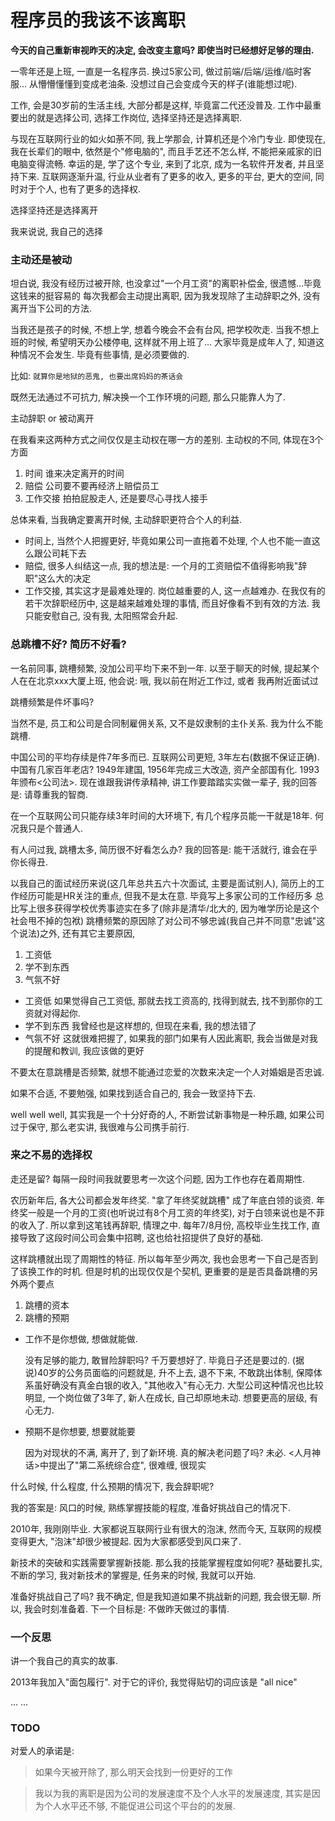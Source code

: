 # 程序员的我该不该离职

**今天的自己重新审视昨天的决定, 会改变主意吗? 即使当时已经想好足够的理由.**

一零年还是上班, 一直是一名程序员. 换过5家公司, 做过前端/后端/运维/临时客服...
从懵懵懂懂到变成老油条. 没想过自己会变成今天的样子(谁能想过呢).

工作, 会是30岁前的生活主线, 大部分都是这样, 毕竟富二代还没普及. 
工作中最重要出的就是选择公司, 选择工作岗位, 选择坚持还是选择离职.

与现在互联网行业的如火如荼不同, 我上学那会, 计算机还是个冷门专业.
即使现在, 我在长辈们的眼中, 依然是个"修电脑的", 而且手艺还不怎么样, 不能把亲戚家的旧电脑变得流畅.
幸运的是, 学了这个专业, 来到了北京, 成为一名软件开发者, 并且坚持下来.
互联网逐渐升温, 行业从业者有了更多的收入, 更多的平台, 更大的空间, 
同时对于个人, 也有了更多的选择权. 

选择坚持还是选择离开

我来说说, 我自己的选择

### 主动还是被动

坦白说, 我没有经历过被开除, 也没拿过"一个月工资"的离职补偿金, 很遗憾...毕竟这钱来的挺容易的
每次我都会主动提出离职, 因为我发现除了主动辞职之外, 没有离开当下公司的方法.

当我还是孩子的时候, 不想上学, 想着今晚会不会有台风, 把学校吹走.
当我不想上班的时候, 希望明天办公楼停电, 这样就不用上班了...
大家毕竟是成年人了, 知道这种情况不会发生. 毕竟有些事情, 是必须要做的.

比如: ``就算你是地狱的恶鬼, 也要出席妈妈的茶话会``

既然无法通过不可抗力, 解决换一个工作环境的问题, 那么只能靠人为了.

主动辞职 or 被动离开

在我看来这两种方式之间仅仅是主动权在哪一方的差别. 主动权的不同, 体现在3个方面
1. 时间 谁来决定离开的时间
2. 赔偿 公司要不要再经济上赔偿员工
3. 工作交接 拍拍屁股走人, 还是要尽心寻找人接手

总体来看, 当我确定要离开时候, 主动辞职更符合个人的利益.

* 时间上, 当然个人把握更好, 毕竟如果公司一直拖着不处理, 个人也不能一直这么跟公司耗下去
* 赔偿, 很多人纠结这一点, 我的想法是: 一个月的工资赔偿不值得影响我"辞职"这么大的决定
* 工作交接, 其实这才是最难处理的. 岗位越重要的人, 这一点越难办. 在我仅有的若干次辞职经历中, 这是越来越难处理的事情, 而且好像看不到有效的方法. 我只能安慰自己, 没有我, 太阳照常会升起.

### 总跳槽不好? 简历不好看?

一名前同事, 跳槽频繁, 没加公司平均下来不到一年. 以至于聊天的时候, 
提起某个人在在北京xxx大厦上班, 他会说: 哦, 我以前在附近工作过, 或者 我再附近面试过

跳槽频繁是件坏事吗?

当然不是, 员工和公司是合同制雇佣关系, 又不是奴隶制的主仆关系. 我为什么不能跳槽.

中国公司的平均存续是件7年多而已. 互联网公司更短, 3年左右(数据不保证正确). 中国有几家百年老店?
1949年建国, 1956年完成三大改造, 资产全部国有化. 1993年颁布<公司法>.
现在谁跟我讲传承精神, 讲工作要踏踏实实做一辈子, 我的回答是: 请尊重我的智商.

在一个互联网公司只能存续3年时间的大环境下, 有几个程序员能一干就是18年. 何况我只是个普通人.

有人问过我, 跳槽太多, 简历很不好看怎么办?
我的回答是: 能干活就行, 谁会在乎你长得丑.

以我自己的面试经历来说(这几年总共五六十次面试, 主要是面试别人), 
简历上的工作经历可能是HR关注的重点, 但我不是太在意. 毕竟写上多家公司的工作经历多
总比写上很多获得学校优秀事迹实在多了(除非是清华/北大的, 因为唯学历论是这个社会甩不掉的包袱)
跳槽频繁的原因除了对公司不够忠诚(我自己并不同意"忠诚"这个说法)之外, 还有其它主要原因,

1. 工资低
2. 学不到东西
3. 气氛不好

* 工资低 如果觉得自己工资低, 那就去找工资高的, 找得到就去, 找不到那你的工资就对得起你.
* 学不到东西 我曾经也是这样想的, 但现在来看, 我的想法错了
* 气氛不好 这就很难把握了, 如果我的部门如果有人因此离职, 我会当做是对我的提醒和教训, 我应该做的更好

不要太在意跳槽是否频繁, 就想不能通过恋爱的次数来决定一个人对婚姻是否忠诚.

如果不合适, 不要勉强, 如果找到适合自己的, 我会一致坚持下去.

well well well, 其实我是一个十分好奇的人, 不断尝试新事物是一种乐趣, 
如果公司过于保守, 那么老实讲, 我很难与公司携手前行.
 
### 来之不易的选择权

走还是留? 每隔一段时间我就要思考一次这个问题, 因为工作也存在着周期性.

农历新年后, 各大公司都会发年终奖. "拿了年终奖就跳槽" 成了年底白领的谈资.
年终奖一般是一个月的工资(也听说过有8个月工资的年终奖), 对于白领来说也是不菲的收入了.
所以拿到这笔钱再辞职, 情理之中.
每年7/8月份, 高校毕业生找工作, 直接导致了这段时间公司会集中招聘, 这也给社招提供了良好的基础.

这样跳槽就出现了周期性的特征. 所以每年至少两次, 我也会思考一下自己是否到了该换工作的时机.
但是时机的出现仅仅是个契机, 更重要的是是否具备跳槽的另外两个要点

1. 跳槽的资本
2. 跳槽的预期

* 工作不是你想做, 想做就能做. 

    没有足够的能力, 敢冒险辞职吗? 千万要想好了.
    毕竟日子还是要过的. (据说)40岁的公务员面临的问题就是, 升不上去, 退不下来,
    不敢跳出体制, 保障体系虽好确没有真金白银的收入, "其他收入"有心无力.
    大型公司这种情况也比较明显, 一个岗位做了3年了, 新人在成长, 自己却原地未动.
    想要更高的层级, 有心无力.

* 预期不是你想要, 想要就能要

    因为对现状的不满, 离开了, 到了新环境. 真的解决老问题了吗? 未必.
    <人月神话>中提出了"第二系统综合症", 很难缠, 很现实

什么时候, 什么程度, 什么预期的情况下, 我会辞职呢?

我的答案是: 风口的时候, 熟练掌握技能的程度, 准备好挑战自己的情况下.

2010年, 我刚刚毕业. 大家都说互联网行业有很大的泡沫, 然而今天, 
互联网的规模变得更大, "泡沫"却很少被提起. 因为大家都感受到风口来了.

新技术的突破和实践需要掌握新技能. 那么我的技能掌握程度如何呢?
基础要扎实, 不断的学习, 我对新技术的掌握是, 任务来的时候, 我就可以开始.

准备好挑战自己了吗? 我不确定, 但是我知道如果不挑战新的问题, 我会很无聊.
所以, 我会时刻准备着. 下一个目标是: 不做昨天做过的事情.

### 一个反思

讲一个我自己的真实的故事.

2013年我加入"面包履行". 对于它的评价, 我觉得贴切的词应该是 "all nice"

...
...

### TODO

对爱人的承诺是:

> 如果今天被开除了, 那么明天会找到一份更好的工作



> 我以为我的离职是因为公司的发展速度不及个人水平的发展速度, 
> 其实是因为个人水平还不够, 不能促进公司这个平台的的发展.
